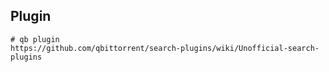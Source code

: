## Plugin
```shell
# qb plugin
https://github.com/qbittorrent/search-plugins/wiki/Unofficial-search-plugins
```